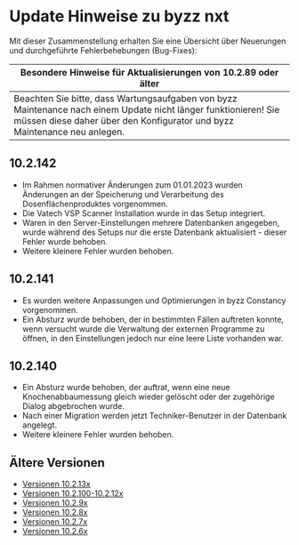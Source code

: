 # Update Hinweise zu byzz nxt

Mit dieser Zusammenstellung erhalten Sie eine Übersicht über Neuerungen und durchgeführte Fehlerbehebungen (Bug-Fixes):

|**Besondere Hinweise für Aktualisierungen von 10.2.89 oder älter**|
|---|
|Beachten Sie bitte, dass Wartungsaufgaben von byzz Maintenance nach einem Update nicht länger funktionieren! Sie müssen diese daher über den Konfigurator und byzz Maintenance neu anlegen.|

## 10.2.142
- Im Rahmen normativer Änderungen zum 01.01.2023 wurden Änderungen an der Speicherung und Verarbeitung des Dosenflächenproduktes vorgenommen.
- Die Vatech VSP Scanner Installation wurde in das Setup integriert.
- Waren in den Server-Einstellungen mehrere Datenbanken angegeben, wurde während des Setups nur die erste Datenbank aktualisiert - dieser Fehler wurde behoben.
- Weitere kleinere Fehler wurden behoben.

## 10.2.141
- Es wurden weitere Anpassungen und Optimierungen in byzz Constancy vorgenommen.
- Ein Absturz wurde behoben, der in bestimmten Fällen auftreten konnte, wenn versucht wurde die Verwaltung der externen Programme zu öffnen, in den Einstellungen jedoch nur eine leere Liste vorhanden war.

## 10.2.140
- Ein Absturz wurde behoben, der auftrat, wenn eine neue Knochenabbaumessung gleich wieder gelöscht oder der zugehörige Dialog abgebrochen wurde.
- Nach einer Migration werden jetzt Techniker-Benutzer in der Datenbank angelegt.
- Weitere kleinere Fehler wurden behoben.

## Ältere Versionen
- [Versionen 10.2.13x](de/UpdateNews-10.2.13x.md)
- [Versionen 10.2.100-10.2.12x](de/UpdateNews-10.2.12x.md)
- [Versionen 10.2.9x](de/UpdateNews-10.2.9x.md)
- [Versionen 10.2.8x](de/UpdateNews-10.2.8x.md)
- [Versionen 10.2.7x](de/UpdateNews-10.2.7x.md)
- [Versionen 10.2.6x](de/UpdateNews-10.2.6x.md)